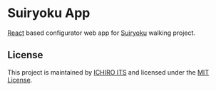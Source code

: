 # Suiryoku App

[React](https://reactjs.org/) based configurator web app for [Suiryoku](https://github.com/ichiro-its/suiryoku) walking project.

## License

This project is maintained by [ICHIRO ITS](https://github.com/ichiro-its) and licensed under the [MIT License](./LICENSE).
